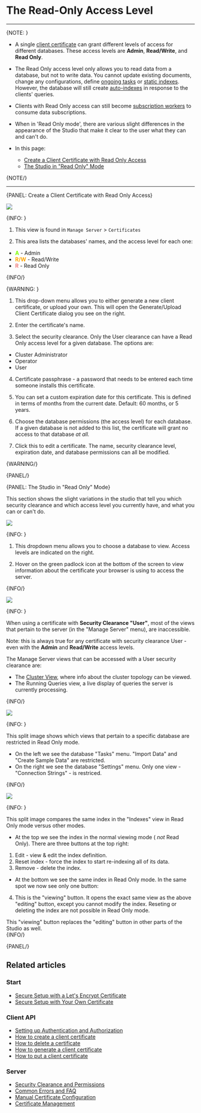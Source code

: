 ﻿# The Read-Only Access Level

---

{NOTE: }

* A single [client certificate](../../../server/security/authentication/client-certificate-usage) 
can grant different levels of access for different databases. These access levels are **Admin**, 
**Read/Write**, and **Read Only**.  

* The Read Only access level only allows you to read data from a database, but not to write data. 
You cannot update existing documents, change any configurations, define [ongoing tasks](../../../server/ongoing-tasks/general-info) 
or [static indexes](../../../indexes/creating-and-deploying#static-indexes). However, the database 
will still create [auto-indexes](../../../indexes/creating-and-deploying#auto-indexes) in response 
to the clients' queries.  

* Clients with Read Only access can still become [subscription workers](../../../client-api/data-subscriptions/what-are-data-subscriptions) 
to consume data subscriptions.  

* When in 'Read Only mode', there are various slight differences in the appearance of the Studio 
that make it clear to the user what they can and can't do.  

* In this page:  

  * [Create a Client Certificate with Read Only Access](../../../studio/server/certificates/read-only-access-level#create-a-client-certificate-with-read-only-access)
  * [The Studio in "Read Only" Mode](../../../studio/server/certificates/read-only-access-level#the-studio-in-"read-only"-mode)

{NOTE/}

---

{PANEL: Create a Client Certificate with Read Only Access}

![](images/read-only-certificates-1.png)

{INFO: }

1. This view is found in `Manage Server` > `Certificates`

2. This area lists the databases' names, and the access level for each one:  
  * **<span style="color:chartreuse">A</span>** - Admin
  * **<span style="color:orange">R/W</span>** - Read/Write
  * **<span style="color:lightcoral">R</span>** - Read Only

{INFO/}

{WARNING: }

1. This drop-down menu allows you to either generate a new client certificate, or upload 
your own. This will open the Generate/Upload Client Certificate dialog you see on the 
right.  

2. Enter the certificate's name.  

3. Select the security clearance. Only the User clearance can have a Read Only access level 
for a given database. The options are:
  * Cluster Administrator
  * Operator
  * User

4. Certificate passphrase - a password that needs to be entered each time someone installs 
this certificate.  

5. You can set a custom expiration date for this certificate. This is defined in terms of 
months from the current date. Default: 60 months, or 5 years.  

6. Choose the database permissions (the access level) for each database. If a given 
database is not added to this list, the certificate will grant no access to that database 
_at all._  

7. Click this to edit a certificate. The name, security clearance level, expiration date, 
and database permissions can all be modified.  

{WARNING/}

{PANEL/}

{PANEL: The Studio in "Read Only" Mode}

This section shows the slight variations in the studio that tell you which security 
clearance and which access level you currently have, and what you can or can't do.  

![](images/read-only-certificates-2.png)

{INFO: }

1. This dropdown menu allows you to choose a database to view. Access levels are indicated 
on the right.  

2. Hover on the green padlock icon at the bottom of the screen to view information about 
the certificate your browser is using to access the server.  

{INFO/}  

![](images/read-only-certificates-3.png)

{INFO: }

When using a certificate with **Security Clearance "User"**, most of the views that pertain 
to the server (in the "Manage Server" menu), are inaccessible.  

Note: this is always true for any certificate with security clearance User - even with 
the **Admin** and **Read/Write** access levels.  

The Manage Server views that can be accessed with a User security clearance are:  

* The [Cluster View](../../../studio/server/cluster/cluster-view), where info about the 
cluster topology can be viewed.  
* The Running Queries view, a live display of queries the server is currently processing.  

{INFO/}

![](images/read-only-certificates-4.png)

{INFO: }

This split image shows which views that pertain to a specific database are restricted in Read 
Only mode.  

* On the left we see the database "Tasks" menu. "Import Data" and "Create Sample Data" are 
restricted.  
* On the right we see the database "Settings" menu. Only one view - "Connection Strings" - is 
restriced.  

{INFO/}

![](images/read-only-certificates-5.png)

{INFO: }

This split image compares the same index in the "Indexes" view in Read Only mode versus other 
modes.  

* At the top we see the index in the normal viewing mode ( _not_ Read Only). There are three 
buttons at the top right:  
1) Edit - view & edit the index definition.  
2) Reset index - force the index to start re-indexing all of its data.  
3) Remove - delete the index.  

* At the bottom we see the same index in Read Only mode. In the same spot we now see only one 
button:  
4) This is the "viewing" button. It opens the exact same view as the above "editing" 
button, except you cannot modify the index. Reseting or deleting the index are not possible 
in Read Only mode.  

This "viewing" button replaces the "editing" button in other parts of the Studio as well.  
{INFO/}

{PANEL/}

## Related articles

### Start

- [Secure Setup with a Let's Encrypt Certificate](../../../start/installation/setup-wizard#secure-setup-with-a-let)
- [Secure Setup with Your Own Certificate](../../../start/installation/setup-wizard#secure-setup-with-your-own-certificate)

### Client API

- [Setting up Authentication and Authorization](../../../client-api/setting-up-authentication-and-authorization)
- [How to create a client certificate](../../../client-api/operations/server-wide/certificates/create-client-certificate) 
- [How to delete a certificate](../../../client-api/operations/server-wide/certificates/delete-certificate)  
- [How to generate a client certificate](../../../client-api/operations/server-wide/certificates/create-client-certificate) 
- [How to put a client certificate](../../../client-api/operations/server-wide/certificates/put-client-certificate)  

### Server

- [Security Clearance and Permissions](../../../server/security/authorization/security-clearance-and-permissions)  
- [Common Errors and FAQ](../../../server/security/common-errors-and-faq)  
- [Manual Certificate Configuration](../../../server/security/authentication/certificate-configuration)  
- [Certificate Management](../../../server/security/authentication/certificate-management)  


